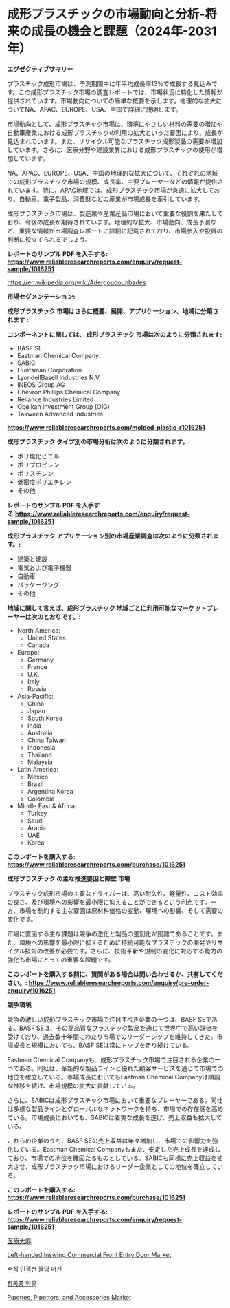 <p><h1>成形プラスチックの市場動向と分析-将来の成長の機会と課題（2024年-2031年）</h1></p><p><strong>エグゼクティブサマリー</strong></p>
<p><p>プラスチック成形市場は、予測期間中に年平均成長率13％で成長する見込みです。この成形プラスチック市場の調査レポートでは、市場状況に特化した情報が提供されています。市場動向についての簡単な概要を示します。地理的な拡大についてNA、APAC、EUROPE、USA、中国で詳細に説明します。 </p><p>市場動向として、成形プラスチック市場は、環境にやさしい材料の需要の増加や自動車産業における成形プラスチックの利用の拡大といった要因により、成長が見込まれています。また、リサイクル可能なプラスチック成形製品の需要が増加しています。さらに、医療分野や建設業界における成形プラスチックの使用が増加しています。</p><p>NA、APAC、EUROPE、USA、中国の地理的な拡大について、それぞれの地域での成形プラスチック市場の規模、成長率、主要プレーヤーなどの情報が提供されています。特に、APAC地域では、成形プラスチック市場が急速に拡大しており、自動車、電子製品、消費財などの産業が市場成長を牽引しています。</p><p>成形プラスチック市場は、製造業や産業産品市場において重要な役割を果たしており、今後の成長が期待されています。地理的な拡大、市場動向、成長予測など、重要な情報が市場調査レポートに詳細に記載されており、市場参入や投資の判断に役立てられるでしょう。</p></p>
<p><strong>レポートのサンプル PDF を入手する: <a href="https://www.reliableresearchreports.com/enquiry/request-sample/1016251">https://www.reliableresearchreports.com/enquiry/request-sample/1016251</a></strong></p>
<p><a href="https://en.wikipedia.org/wiki/Adergoudounbades">https://en.wikipedia.org/wiki/Adergoudounbades</a></p>
<p><strong>市場セグメンテーション:</strong></p>
<p><strong> 成形プラスチック 市場はさらに概要、展開、アプリケーション、地域に分類されます :</strong></p>
<p><strong>コンポーネントに関しては、 成形プラスチック 市場は次のように分類されます:</strong></p>
<p><ul><li>BASF SE</li><li>Eastman Chemical Company.</li><li>SABIC</li><li>Huntsman Corporation</li><li>LyondellBasell Industries N.V</li><li>INEOS Group AG</li><li>Chevron Phillips Chemical Company</li><li>Reliance Industries Limited</li><li>Obeikan Investment Group (OIG)</li><li>Takween Advanced Industries</li></ul></p>
<p><strong><a href="https://www.reliableresearchreports.com/molded-plastic-r1016251">https://www.reliableresearchreports.com/molded-plastic-r1016251</a></strong></p>
<p><strong> 成形プラスチック タイプ別の市場分析は次のように分類されます。:</strong></p>
<p><ul><li>ポリ塩化ビニル</li><li>ポリプロピレン</li><li>ポリスチレン</li><li>低密度ポリエチレン</li><li>その他</li></ul></p>
<p><strong>レポートのサンプル PDF を入手する:<a href="https://www.reliableresearchreports.com/enquiry/request-sample/1016251">https://www.reliableresearchreports.com/enquiry/request-sample/1016251</a></strong></p>
<p><strong> 成形プラスチック アプリケーション別の市場産業調査は次のように分類されます。:</strong></p>
<p><ul><li>建築と建設</li><li>電気および電子機器</li><li>自動車</li><li>パッケージング</li><li>その他</li></ul></p>
<p><strong>地域に関して言えば、成形プラスチック 地域ごとに利用可能なマーケットプレーヤーは次のとおりです。:</strong></p>
<p><ul>
    <li>
        North America:
        <ul>
            <li>United States</li>
            <li>Canada</li>
        </ul>
    </li>
    <li>
        Europe:
        <ul>
            <li>Germany</li>
            <li>France</li>
            <li>U.K.</li>
            <li>Italy</li>
            <li>Russia</li>
        </ul>
    </li>
    <li>
        Asia-Pacific:
        <ul>
            <li>China</li>
            <li>Japan</li>
            <li>South Korea</li>
            <li>India</li>
            <li>Australia</li>
            <li>China Taiwan</li>
            <li>Indonesia</li>
            <li>Thailand</li>
            <li>Malaysia</li>
        </ul>
    </li>
    <li>
        Latin America:
        <ul>
            <li>Mexico</li>
            <li>Brazil</li>
            <li>Argentina Korea</li>
            <li>Colombia</li>
        </ul>
    </li>
    <li>
        Middle East & Africa:
        <ul>
            <li>Turkey</li>
            <li>Saudi</li>
            <li>Arabia</li>
            <li>UAE</li>
            <li>Korea</li>
        </ul>
    </li>
    </ul></p>
<p><strong>このレポートを購入する: <a href="https://www.reliableresearchreports.com/purchase/1016251">https://www.reliableresearchreports.com/purchase/1016251</a></strong></p>
<p><strong>成形プラスチック の主な推進要因と障壁 市場</strong></p>
<p><p>プラスチック成形市場の主要なドライバーは、高い耐久性、軽量性、コスト効率の良さ、及び環境への影響を最小限に抑えることができるという利点です。一方、市場を制約する主な要因は原材料価格の変動、環境への影響、そして需要の変化です。</p><p>市場に直面する主な課題は競争の激化と製品の差別化が困難であることです。また、環境への影響を最小限に抑えるために持続可能なプラスチックの開発やリサイクル技術の改善が必要です。さらに、技術革新や規制の変化に対応する能力の強化も市場にとっての重要な課題です。</p></p>
<p><strong>このレポートを購入する前に、質問がある場合は問い合わせるか、共有してください。: <a href="https://www.reliableresearchreports.com/enquiry/pre-order-enquiry/1016251">https://www.reliableresearchreports.com/enquiry/pre-order-enquiry/1016251</a></strong></p>
<p><strong>競争環境</strong></p>
<p><p>競争の激しい成形プラスチック市場で注目すべき企業の一つは、BASF SEである。BASF SEは、その高品質なプラスチック製品を通じて世界中で高い評価を受けており、過去数十年間にわたり市場でのリーダーシップを維持してきた。市場成長と規模においても、BASF SEは常にトップを走り続けている。</p><p>Eastman Chemical Companyも、成形プラスチック市場で注目される企業の一つである。同社は、革新的な製品ラインと優れた顧客サービスを通じて市場での地位を確立している。市場成長においてもEastman Chemical Companyは順調な推移を続け、市場規模の拡大に貢献している。</p><p>さらに、SABICは成形プラスチック市場において重要なプレーヤーである。同社は多様な製品ラインとグローバルなネットワークを持ち、市場での存在感を高めている。市場成長においても、SABICは着実な成長を遂げ、売上収益も拡大している。</p><p>これらの企業のうち、BASF SEの売上収益は年々増加し、市場での影響力を強化している。Eastman Chemical Companyもまた、安定した売上成長を達成しており、市場での地位を確固たるものとしている。SABICも同様に売上収益を拡大させ、成形プラスチック市場におけるリーダー企業としての地位を確立している。</p></p>
<p><strong>このレポートを購入する: <a href="https://www.reliableresearchreports.com/purchase/1016251">https://www.reliableresearchreports.com/purchase/1016251</a></strong></p>
<p><strong>レポートのサンプル PDF を入手する: <a href="https://www.reliableresearchreports.com/enquiry/request-sample/1016251">https://www.reliableresearchreports.com/enquiry/request-sample/1016251</a></strong><strong></strong></p>
<p><p><a href="https://github.com/KenyonJohns/Market-Research-Report-List-2/blob/main/975843637277.md">医療大麻</a></p><p><a href="https://www.linkedin.com/pulse/left-handed-inswing-commercial-front-entry-door-market-analysis-qmmwe">Left-handed Inswing Commercial Front Entry Door Market</a></p><p><a href="https://github.com/DavidRobb19/Market-Research-Report-List-2/blob/main/591244847901.md">수직 인젝션 몰딩 머신</a></p><p><a href="https://github.com/mithunmistry2258/Market-Research-Report-List-2/blob/main/300432547902.md">항통풍 약물</a></p><p><a href="https://www.linkedin.com/pulse/pipettes-pipettors-accessories-market-emerging-trends-future-vobje">Pipettes, Pipettors, and Accessories Market</a></p></p>